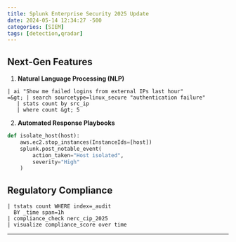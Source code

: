 ```yaml
---
title: Splunk Enterprise Security 2025 Update
date: 2024-05-14 12:34:27 -500
categories: [SIEM]
tags: [detection,qradar]
---
```



## Next-Gen Features

1. **Natural Language Processing (NLP)**
```spl
| ai "Show me failed logins from external IPs last hour"
=&gt; | search sourcetype=linux_secure "authentication failure" 
   | stats count by src_ip 
   | where count &gt; 5
```

2. **Automated Response Playbooks**
```python
def isolate_host(host):
    aws.ec2.stop_instances(InstanceIds=[host])
    splunk.post_notable_event(
        action_taken="Host isolated",
        severity="High"
    )
```


## Regulatory Compliance

```spl
| tstats count WHERE index=_audit 
  BY _time span=1h 
| compliance_check nerc_cip_2025 
| visualize compliance_score over time
```

---